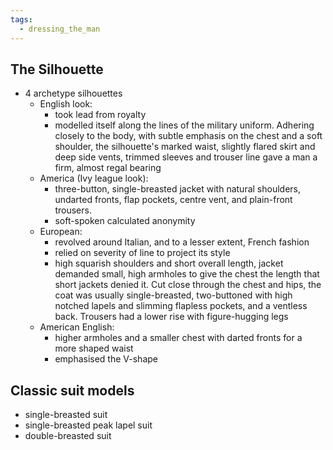```yaml
---
tags:
  - dressing_the_man
---
```

## The Silhouette
- 4 archetype silhouettes
	- English look: 
		- took lead from royalty 
		- modelled itself along the lines of the military uniform. Adhering closely to the body, with subtle emphasis on the chest and a soft shoulder, the silhouette's marked waist, slightly flared skirt and deep side vents, trimmed sleeves and trouser line gave a man a firm, almost regal bearing
	- America (Ivy league look):
		- three-button, single-breasted jacket with natural shoulders, undarted fronts, flap pockets, centre vent, and plain-front trousers.
		- soft-spoken calculated anonymity
	- European:
		- revolved around Italian, and to a lesser extent, French fashion
		- relied on severity of line to project its style
		- high squarish shoulders and short overall length, jacket demanded small, high armholes to give the chest the length that short jackets denied it. Cut close through the chest and hips, the coat was usually single-breasted, two-buttoned with high notched lapels and slimming flapless pockets, and a ventless back. Trousers had a lower rise with figure-hugging legs
	- American English:
		- higher armholes and a smaller chest with darted fronts for a more shaped waist
		- emphasised the V-shape
## Classic suit models
- single-breasted suit
- single-breasted peak lapel suit
- double-breasted suit